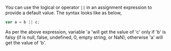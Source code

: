 
  You can use the logical or operator `||` in an assignment expression to provide a default value. The syntax looks like as below,

  ```javascript
  var a = b || c;
  ```

  As per the above expression, variable 'a 'will get the value of 'c' only if 'b' is falsy (if is null, false, undefined, 0, empty string, or NaN), otherwise 'a' will get the value of 'b'.
